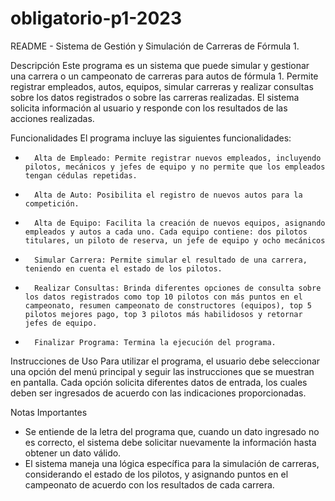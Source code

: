 # obligatorio-p1-2023

README - Sistema de Gestión y Simulación de Carreras de Fórmula 1.

Descripción
Este programa es un sistema que puede simular y gestionar una carrera o un campeonato de carreras para autos de fórmula 1. Permite registrar empleados, autos, equipos, simular carreras y realizar consultas sobre los datos registrados o sobre las carreras realizadas. El sistema solicita información al usuario y responde con los resultados de las acciones realizadas.

Funcionalidades
El programa incluye las siguientes funcionalidades:
* 		Alta de Empleado: Permite registrar nuevos empleados, incluyendo pilotos, mecánicos y jefes de equipo y no permite que los empleados tengan cédulas repetidas.
* 		Alta de Auto: Posibilita el registro de nuevos autos para la competición.
* 		Alta de Equipo: Facilita la creación de nuevos equipos, asignando empleados y autos a cada uno. Cada equipo contiene: dos pilotos titulares, un piloto de reserva, un jefe de equipo y ocho mecánicos
* 		Simular Carrera: Permite simular el resultado de una carrera, teniendo en cuenta el estado de los pilotos.
* 		Realizar Consultas: Brinda diferentes opciones de consulta sobre los datos registrados como top 10 pilotos con más puntos en el campeonato, resumen campeonato de constructores (equipos), top 5 pilotos mejores pago, top 3 pilotos más habilidosos y retornar jefes de equipo.
* 		Finalizar Programa: Termina la ejecución del programa.

Instrucciones de Uso
Para utilizar el programa, el usuario debe seleccionar una opción del menú principal y seguir las instrucciones que se muestran en pantalla. Cada opción solicita diferentes datos de entrada, los cuales deben ser ingresados de acuerdo con las indicaciones proporcionadas.

Notas Importantes
* Se entiende de la letra del programa que, cuando un dato ingresado no es correcto, el sistema debe solicitar nuevamente la información hasta obtener un dato válido.
* El sistema maneja una lógica específica para la simulación de carreras, considerando el estado de los pilotos, y asignando puntos en el campeonato de acuerdo con los resultados de cada carrera.
